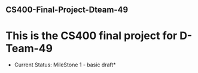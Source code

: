 ## CS400-Final-Project-Dteam-49
# This is the CS400 final project for D-Team-49
* Current Status: MileStone 1 - basic draft*
